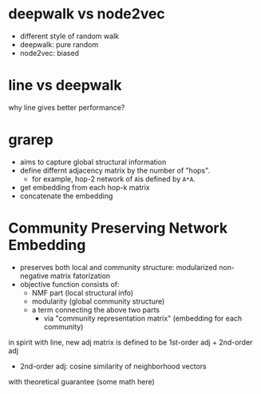 

# deepwalk vs node2vec

- different style of random walk
- deepwalk: pure random
- node2vec: biased

# line vs deepwalk

why line gives better performance?

# grarep

- aims to capture global structural information
- define differnt adjacency matrix by the number of "hops".
  - for example, hop-2 network of `A`is defined by `A*A`.
- get embedding from each hop-k matrix
- concatenate the embedding

# Community Preserving Network Embedding

- preserves both local and community structure: modularized non-negative matrix fatorization
- objective function consists of:
  - NMF part (local structural info)
  - modularity (global community structure)
  - a term connecting the above two parts
    - via "community representation matrix" (embedding for each community)

in spirit with line, new adj matrix is defined to be 1st-order adj + 2nd-order adj
- 2nd-order adj: cosine similarity of neighborhood vectors

with theoretical guarantee (some math here)

